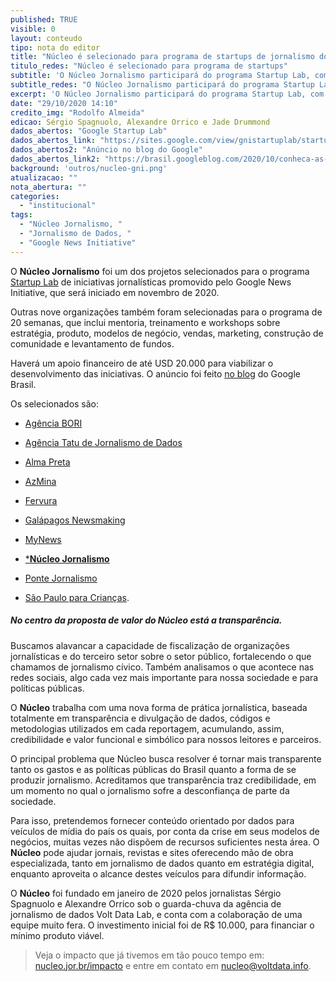 ```yaml
---
published: TRUE
visible: 0
layout: conteudo
tipo: nota do editor
title: "Núcleo é selecionado para programa de startups de jornalismo do Google"
titulo_redes: "Núcleo é selecionado para programa de startups"
subtitle: 'O Núcleo Jornalismo participará do programa Startup Lab, com início em novembro de 2020.'
subtitle_redes: "O Núcleo Jornalismo participará do programa Startup Lab, do Google"
excerpt: 'O Núcleo Jornalismo participará do programa Startup Lab, com início em novembro de 2020'
date: "29/10/2020 14:10"
credito_img: "Rodolfo Almeida"
edicao: Sérgio Spagnuolo, Alexandre Orrico e Jade Drummond
dados_abertos: "Google Startup Lab"
dados_abertos_link: "https://sites.google.com/view/gnistartuplab/startup-lab"
dados_abertos2: "Anúncio no blog do Google"
dados_abertos_link2: "https://brasil.googleblog.com/2020/10/conheca-as-startups-de-jornalismo.html"
background: 'outros/nucleo-gni.png'
atualizacao: ""
nota_abertura: ""
categories:
  - "institucional"
tags:
  - "Núcleo Jornalismo, "
  - "Jornalismo de Dados, "
  - "Google News Initiative"
---
```


O **Núcleo Jornalismo** foi um dos projetos selecionados para o programa [Startup Lab](https://sites.google.com/view/gnistartuplab/startup-lab) de iniciativas jornalísticas promovido pelo Google News Initiative, que será iniciado em novembro de 2020.

Outras nove organizações também foram selecionadas para o programa de 20 semanas, que inclui mentoria, treinamento e workshops sobre estratégia, produto, modelos de negócio, vendas, marketing, construção de comunidade e levantamento de fundos.

Haverá um apoio financeiro de até USD 20.000 para viabilizar o desenvolvimento das iniciativas. O anúncio foi feito [no blog](https://brasil.googleblog.com/2020/10/conheca-as-startups-de-jornalismo.html) do Google Brasil.

Os selecionados são:

- [Agência BORI](https://abori.com.br/)

- [Agência Tatu de Jornalismo de Dados](https://www.agenciatatu.com.br/)

- [Alma Preta](https://almapreta.com/)

- [AzMina](https://azmina.com.br/)

- [Fervura](https://www.fervura.net/)

- [Galápagos Newsmaking](https://www.galapagosnewsmaking.com.br/)

- [MyNews](https://canalmynews.com.br/)

- [***Núcleo Jornalismo**](https://nucleo.jor.br/)

- [Ponte Jornalismo](https://ponte.org/)

- [São Paulo para Crianças](https://saopauloparacriancas.com.br/).

##### No centro da proposta de valor do Núcleo está a transparência.

Buscamos alavancar a capacidade de fiscalização de organizações jornalísticas e do terceiro setor sobre o setor público, fortalecendo o que chamamos de jornalismo cívico. Também analisamos o que acontece nas redes sociais, algo cada vez mais importante para nossa sociedade e para políticas públicas.

O **Núcleo** trabalha com uma nova forma de prática jornalística, baseada totalmente em transparência e divulgação de dados, códigos e metodologias utilizados em cada reportagem, acumulando, assim, credibilidade e valor funcional e simbólico para nossos leitores e parceiros.

O principal problema que Núcleo busca resolver é tornar mais transparente tanto os gastos e as políticas públicas do Brasil quanto a forma de se produzir jornalismo. Acreditamos que transparência traz credibilidade, em um momento no qual o jornalismo sofre a desconfiança de parte da sociedade.

Para isso, pretendemos fornecer conteúdo orientado por dados para veículos de mídia do país os quais, por conta da crise em seus modelos de negócios, muitas vezes não dispõem de recursos suficientes nesta área. O **Núcleo** pode ajudar jornais, revistas e sites oferecendo mão de obra especializada, tanto em jornalismo de dados quanto em estratégia digital, enquanto aproveita o alcance destes veículos para difundir informação.

O **Núcleo** foi fundado em janeiro de 2020 pelos jornalistas Sérgio Spagnuolo e Alexandre Orrico sob o guarda-chuva da agência de jornalismo de dados Volt Data Lab, e conta com a colaboração de uma equipe muito fera. O investimento inicial foi de R$ 10.000, para financiar o mínimo produto viável.

> Veja o impacto que já tivemos em tão pouco tempo em: [nucleo.jor.br/impacto](https://nucleo.jor.br/impacto) e entre em contato em [nucleo@voltdata.info](mailto:nucleo@voltdata.info).
